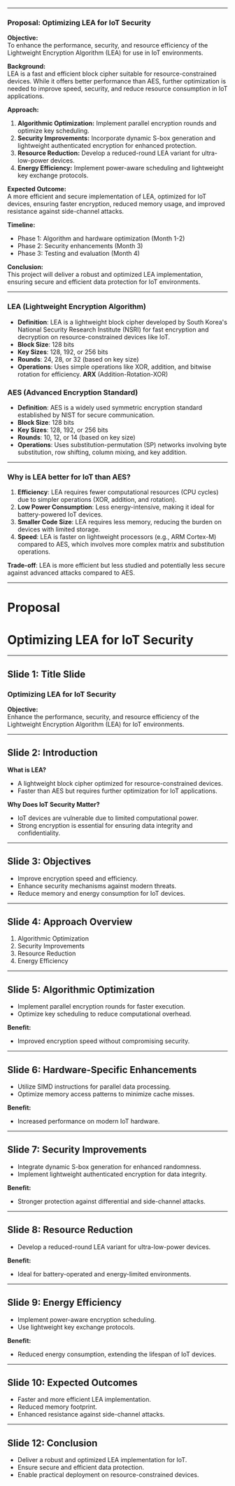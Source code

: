

---

### Proposal: Optimizing LEA for IoT Security

**Objective:**  
To enhance the performance, security, and resource efficiency of the Lightweight Encryption Algorithm (LEA) for use in IoT environments.

**Background:**  
LEA is a fast and efficient block cipher suitable for resource-constrained devices. While it offers better performance than AES, further optimization is needed to improve speed, security, and reduce resource consumption in IoT applications.

**Approach:**

1. **Algorithmic Optimization:** Implement parallel encryption rounds and optimize key scheduling.
2. **Security Improvements:** Incorporate dynamic S-box generation and lightweight authenticated encryption for enhanced protection.
3. **Resource Reduction:** Develop a reduced-round LEA variant for ultra-low-power devices.
4. **Energy Efficiency:** Implement power-aware scheduling and lightweight key exchange protocols.

**Expected Outcome:**  
A more efficient and secure implementation of LEA, optimized for IoT devices, ensuring faster encryption, reduced memory usage, and improved resistance against side-channel attacks.

**Timeline:**

- Phase 1: Algorithm and hardware optimization (Month 1-2)
- Phase 2: Security enhancements (Month 3)
- Phase 3: Testing and evaluation (Month 4)

**Conclusion:**  
This project will deliver a robust and optimized LEA implementation, ensuring secure and efficient data protection for IoT environments.

---

### **LEA (Lightweight Encryption Algorithm)**

- **Definition**: LEA is a lightweight block cipher developed by South Korea's National Security Research Institute (NSRI) for fast encryption and decryption on resource-constrained devices like IoT.
- **Block Size**: 128 bits
- **Key Sizes**: 128, 192, or 256 bits
- **Rounds**: 24, 28, or 32 (based on key size)
- **Operations**: Uses simple operations like XOR, addition, and bitwise rotation for efficiency. **ARX** (Addition-Rotation-XOR)

### **AES (Advanced Encryption Standard)**

- **Definition**: AES is a widely used symmetric encryption standard established by NIST for secure communication.
- **Block Size**: 128 bits
- **Key Sizes**: 128, 192, or 256 bits
- **Rounds**: 10, 12, or 14 (based on key size)
- **Operations**: Uses substitution-permutation (SP) networks involving byte substitution, row shifting, column mixing, and key addition.

---

### **Why is LEA better for IoT than AES?**

1. **Efficiency**: LEA requires fewer computational resources (CPU cycles) due to simpler operations (XOR, addition, and rotation).
2. **Low Power Consumption**: Less energy-intensive, making it ideal for battery-powered IoT devices.
3. **Smaller Code Size**: LEA requires less memory, reducing the burden on devices with limited storage.
4. **Speed**: LEA is faster on lightweight processors (e.g., ARM Cortex-M) compared to AES, which involves more complex matrix and substitution operations.

**Trade-off**: LEA is more efficient but less studied and potentially less secure against advanced attacks compared to AES.


---

# Proposal


# Optimizing LEA for IoT Security

---

## **Slide 1: Title Slide**

### Optimizing LEA for IoT Security

**Objective:**  
Enhance the performance, security, and resource efficiency of the Lightweight Encryption Algorithm (LEA) for IoT environments.

---

## **Slide 2: Introduction**

**What is LEA?**

- A lightweight block cipher optimized for resource-constrained devices.
- Faster than AES but requires further optimization for IoT applications.

**Why Does IoT Security Matter?**

- IoT devices are vulnerable due to limited computational power.
- Strong encryption is essential for ensuring data integrity and confidentiality.

---

## **Slide 3: Objectives**

- Improve encryption speed and efficiency.
- Enhance security mechanisms against modern threats.
- Reduce memory and energy consumption for IoT devices.

---

## **Slide 4: Approach Overview**

1. Algorithmic Optimization
2. Security Improvements
3. Resource Reduction
4. Energy Efficiency

---

## **Slide 5: Algorithmic Optimization**

- Implement parallel encryption rounds for faster execution.
- Optimize key scheduling to reduce computational overhead.

**Benefit:**

- Improved encryption speed without compromising security.

---

## **Slide 6: Hardware-Specific Enhancements**

- Utilize SIMD instructions for parallel data processing.
- Optimize memory access patterns to minimize cache misses.

**Benefit:**

- Increased performance on modern IoT hardware.

---

## **Slide 7: Security Improvements**

- Integrate dynamic S-box generation for enhanced randomness.
- Implement lightweight authenticated encryption for data integrity.

**Benefit:**

- Stronger protection against differential and side-channel attacks.

---

## **Slide 8: Resource Reduction**

- Develop a reduced-round LEA variant for ultra-low-power devices.

**Benefit:**

- Ideal for battery-operated and energy-limited environments.

---

## **Slide 9: Energy Efficiency**

- Implement power-aware encryption scheduling.
- Use lightweight key exchange protocols.

**Benefit:**

- Reduced energy consumption, extending the lifespan of IoT devices.

---

## **Slide 10: Expected Outcomes**

- Faster and more efficient LEA implementation.
- Reduced memory footprint.
- Enhanced resistance against side-channel attacks.

---

## **Slide 12: Conclusion**

- Deliver a robust and optimized LEA implementation for IoT.
- Ensure secure and efficient data protection.
- Enable practical deployment on resource-constrained devices.
